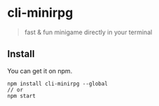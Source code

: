 # cli-minirpg
> fast & fun minigame directly in your terminal

## Install

You can get it on npm.

```
npm install cli-minirpg --global
// or
npm start
```
